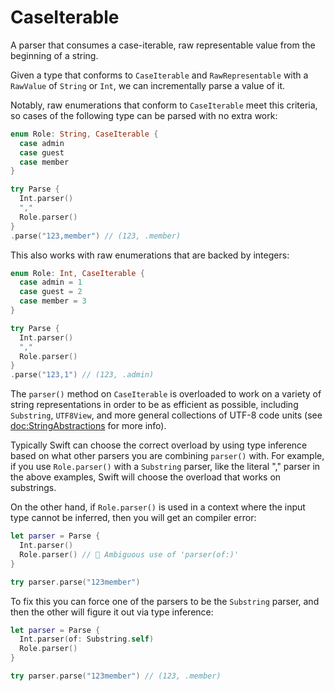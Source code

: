# CaseIterable

A parser that consumes a case-iterable, raw representable value from the beginning of a string.

Given a type that conforms to `CaseIterable` and `RawRepresentable` with a `RawValue` of `String`
or `Int`, we can incrementally parse a value of it.

Notably, raw enumerations that conform to `CaseIterable` meet this criteria, so cases of the
following type can be parsed with no extra work:

```swift
enum Role: String, CaseIterable {
  case admin
  case guest
  case member
}

try Parse {
  Int.parser()
  ","
  Role.parser()
}
.parse("123,member") // (123, .member)
```

This also works with raw enumerations that are backed by integers:

```swift
enum Role: Int, CaseIterable {
  case admin = 1
  case guest = 2
  case member = 3
}

try Parse {
  Int.parser()
  ","
  Role.parser()
}
.parse("123,1") // (123, .admin)
```

The `parser()` method on `CaseIterable` is overloaded to work on a variety of string representations 
in order to be as efficient as possible, including `Substring`, `UTF8View`, and more general
collections of UTF-8 code units (see <doc:StringAbstractions> for more info).

Typically Swift can choose the correct overload by using type inference based on what other parsers
you are combining `parser()` with. For example, if you use `Role.parser()` with a
`Substring` parser, like the literal "," parser in the above examples, Swift
will choose the overload that works on substrings.

On the other hand, if `Role.parser()` is used in a context where the input type cannot be inferred,
then you will get an compiler error:

```swift
let parser = Parse {
  Int.parser()
  Role.parser() // 🛑 Ambiguous use of 'parser(of:)'
}

try parser.parse("123member")
```

To fix this you can force one of the parsers to be the `Substring` parser, and then the
other will figure it out via type inference:

```swift
let parser = Parse {
  Int.parser(of: Substring.self)
  Role.parser()
}

try parser.parse("123member") // (123, .member)
